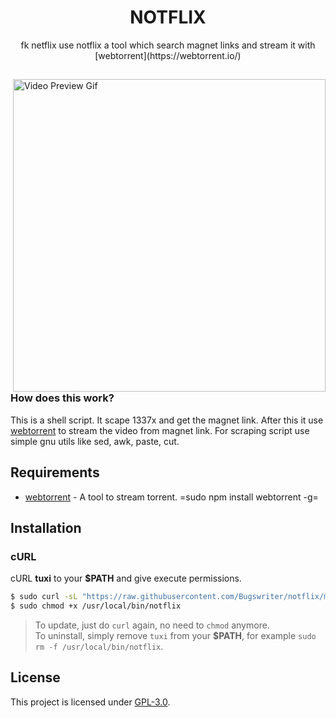<h1 align="center">NOTFLIX</h1>
<p align="center">fk netflix use notflix a tool which search magnet links and stream it with [webtorrent](https://webtorrent.io/)</p>

##  

<img src="http://0x0.st/os4a.gif" alt="Video Preview Gif" align="right" width="500px"/>

### How does this work?

This is a shell script. It scape 1337x and get the magnet link.
After this it use [webtorrent](https://webtorrent.io/) to stream the video from magnet link.
For scraping script use simple gnu utils like sed, awk, paste, cut.

## Requirements

* [webtorrent](https://webtorrent.io/) - A tool to stream torrent. =sudo npm install webtorrent -g=

## Installation

### cURL
cURL **tuxi** to your **$PATH** and give execute permissions.

```sh
$ sudo curl -sL "https://raw.githubusercontent.com/Bugswriter/notflix/master/notflix" -o /usr/local/bin/notflix
$ sudo chmod +x /usr/local/bin/notflix
```
> To update, just do `curl` again, no need to `chmod` anymore.  
> To uninstall, simply remove `tuxi` from your **$PATH**, for example `sudo rm -f /usr/local/bin/notflix`.

## License

This project is licensed under [GPL-3.0](./LICENSE).

